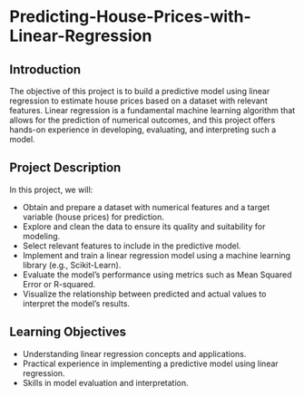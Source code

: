 
# Predicting-House-Prices-with-Linear-Regression
## Introduction
The objective of this project is to build a predictive model using linear regression to estimate house prices based on a dataset with relevant features. Linear regression is a fundamental machine learning algorithm that allows for the prediction of numerical outcomes, and this project offers hands-on experience in developing, evaluating, and interpreting such a model.


## Project Description
In this project, we will:
- Obtain and prepare a dataset with numerical features and a target variable (house prices) for prediction.
- Explore and clean the data to ensure its quality and suitability for modeling.
- Select relevant features to include in the predictive model.
- Implement and train a linear regression model using a machine learning library (e.g., Scikit-Learn).
- Evaluate the model’s performance using metrics such as Mean Squared Error or R-squared.
- Visualize the relationship between predicted and actual values to interpret the model’s results.

## Learning Objectives
- Understanding linear regression concepts and applications.
- Practical experience in implementing a predictive model using linear regression.
- Skills in model evaluation and interpretation.
